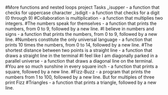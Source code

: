#More functions and nested loops project
Tasks
_isupper - a function that checks for uppercase character
_isdigit - a function that checks for a digit (0 through 9)
#Collaboration is multiplication - a function that multiplies two integers.
#The numbers speak for themselves - a function that prints the numbers, from 0 to 9, followed by a new line.
#I believe in numbers and signs - a function that prints the numbers, from 0 to 9, followed by a new line.
#Numbers constitute the only universal language - a function that prints 10 times the numbers, from 0 to 14, followed by a new line.
#The shortest distance between two points is a straight line - a function that draws a straight line in the terminal
#I feel like I am diagonally parked in a parallel universe - a function that draws a diagonal line on the terminal.
#You are so much sunshine in every square inch -  a function that prints a square, followed by a new line.
#Fizz-Buzz - a program that prints the numbers from 1 to 100, followed by a new line. But for multiples of three print Fizz
#Triangles -  a function that prints a triangle, followed by a new line.
